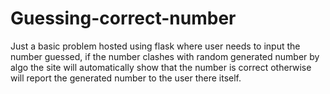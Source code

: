 # Guessing-correct-number

Just a basic problem hosted using flask where user needs to input the number guessed, if the number clashes with random generated number by algo the site will automatically show that the number is correct otherwise will report the generated number to the user there itself.
